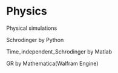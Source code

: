 # Physics
  Physical simulations

Schrodinger by Python

Time_independent_Schrodinger by Matlab

GR by Mathematica(Walfram Engine)